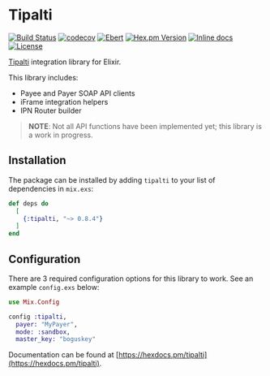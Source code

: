 # Tipalti

[![Build Status](https://travis-ci.org/peek-travel/tipalti-elixir.svg?branch=master)](https://travis-ci.org/peek-travel/tipalti-elixir)
[![codecov](https://codecov.io/gh/peek-travel/tipalti-elixir/branch/master/graph/badge.svg)](https://codecov.io/gh/peek-travel/tipalti-elixir)
[![Ebert](https://ebertapp.io/github/peek-travel/tipalti-elixir.svg)](https://ebertapp.io/github/peek-travel/tipalti-elixir)
[![Hex.pm Version](https://img.shields.io/hexpm/v/tipalti.svg?style=flat)](https://hex.pm/packages/tipalti)
[![Inline docs](http://inch-ci.org/github/peek-travel/tipalti-elixir.svg)](http://inch-ci.org/github/peek-travel/tipalti-elixir)
[![License](https://img.shields.io/hexpm/l/tipalti.svg)](LICENSE.md)

[Tipalti](https://tipalti.com/) integration library for Elixir.

This library includes:

* Payee and Payer SOAP API clients
* iFrame integration helpers
* IPN Router builder

> **NOTE**: Not all API functions have been implemented yet; this library is a work in progress.

## Installation

The package can be installed by adding `tipalti` to your list of dependencies in `mix.exs`:

```elixir
def deps do
  [
    {:tipalti, "~> 0.8.4"}
  ]
end
```

## Configuration

There are 3 required configuration options for this library to work. See an example `config.exs` below:

```elixir
use Mix.Config

config :tipalti,
  payer: "MyPayer",
  mode: :sandbox,
  master_key: "boguskey"
```

Documentation can be found at [https://hexdocs.pm/tipalti](https://hexdocs.pm/tipalti).
